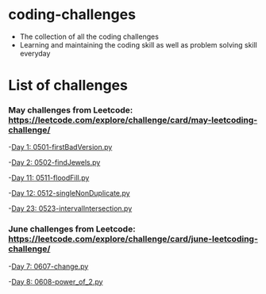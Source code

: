 # coding-challenges
- The collection of all the coding challenges
- Learning and maintaining the coding skill as well as problem solving skill everyday
# List of challenges
  ### May challenges from Leetcode: https://leetcode.com/explore/challenge/card/may-leetcoding-challenge/ 
  
   -[Day 1: 0501-firstBadVersion.py](https://github.com/thynguyenCS/coding-challenges/blob/master/leetcode-may/0501-firstBadVersion.py)
   
   -[Day 2: 0502-findJewels.py](https://github.com/thynguyenCS/coding-challenges/blob/master/leetcode-may/0502-findJewels.py)
   
   -[Day 11: 0511-floodFill.py](https://github.com/thynguyenCS/coding-challenges/blob/master/leetcode-may/0511-floodFill.py)
   
   -[Day 12: 0512-singleNonDuplicate.py](https://github.com/thynguyenCS/coding-challenges/blob/master/leetcode-may/0512-singleNonDuplicate.py)
   
   -[Day 23: 0523-intervalIntersection.py](https://github.com/thynguyenCS/coding-challenges/blob/master/leetcode-may/0523-intervalIntersection.py)

   ### June challenges from Leetcode: https://leetcode.com/explore/challenge/card/june-leetcoding-challenge/
   -[Day 7: 0607-change.py](https://github.com/thynguyenCS/coding-challenges/blob/master/leetcode-june/0607-change.py)
   
   -[Day 8: 0608-power_of_2.py](https://github.com/thynguyenCS/coding-challenges/blob/master/leetcode-june/0608-power_of_2.py)

     

    


